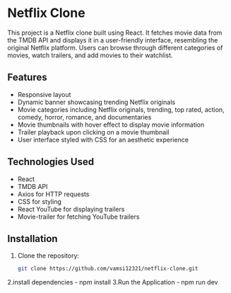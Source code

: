 # Netflix Clone

This project is a Netflix clone built using React. It fetches movie data from the TMDB API and displays it in a user-friendly interface, resembling the original Netflix platform. Users can browse through different categories of movies, watch trailers, and add movies to their watchlist.

## Features

- Responsive layout
- Dynamic banner showcasing trending Netflix originals
- Movie categories including Netflix originals, trending, top rated, action, comedy, horror, romance, and documentaries
- Movie thumbnails with hover effect to display movie information
- Trailer playback upon clicking on a movie thumbnail
- User interface styled with CSS for an aesthetic experience

## Technologies Used

- React
- TMDB API
- Axios for HTTP requests
- CSS for styling
- React YouTube for displaying trailers
- Movie-trailer for fetching YouTube trailers

## Installation

1. Clone the repository:
   ```bash
   git clone https://github.com/vamsi12321/netflix-clone.git
2.install dependencies - npm install
3.Run the Application - npm run dev 

